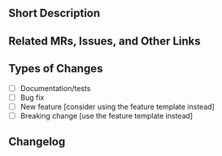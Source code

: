 <!--
    Merge request template for minor branches.
-->
## Short Description


## Related MRs, Issues, and Other Links


## Types of Changes
<!--- What types of changes does your code introduce? Put an `x` in all the boxes that apply: -->
- [ ] Documentation/tests
- [ ] Bug fix
- [ ] New feature [consider using the feature template instead]
- [ ] Breaking change [use the feature template instead]

## Changelog
